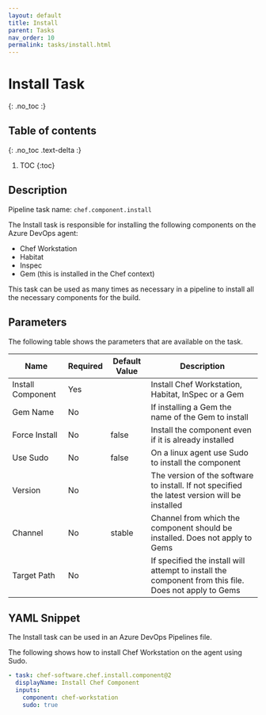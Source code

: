 ```yaml
---
layout: default
title: Install
parent: Tasks
nav_order: 10
permalink: tasks/install.html
---
```


# Install Task
{: .no_toc :}

## Table of contents
{: .no_toc .text-delta :}

1. TOC
{:toc}

## Description

Pipeline task name: `chef.component.install`

The Install task is responsible for installing the following components on the Azure DevOps agent:

 - Chef Workstation
 - Habitat
 - Inspec
 - Gem (this is installed in the Chef context)

This task can be used as many times as necessary in a pipeline to install all the necessary components for the build.

## Parameters

The following table shows the parameters that are available on the task.

| Name | Required | Default Value | Description |
|---|---|---|---|
| Install Component | Yes | | Install Chef Workstation, Habitat, InSpec or a Gem |
| Gem Name | No | | If installing a Gem the name of the Gem to install |
| Force Install | No | false | Install the component even if it is already installed |
| Use Sudo | No | false | On a linux agent use Sudo to install the component |
| Version | No | | The version of the software to install. If not specified the latest version will be installed |
| Channel | No | stable | Channel from which the component should be installed. Does not apply to Gems |
| Target Path | No | | If specified the install will attempt to install the component from this file. Does not apply to Gems |

## YAML Snippet

The Install task can be used in an Azure DevOps Pipelines file.

The following shows how to install Chef Workstation on the agent using Sudo.

```yaml
- task: chef-software.chef.install.component@2
  displayName: Install Chef Component
  inputs:
    component: chef-workstation
    sudo: true
```